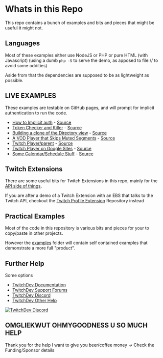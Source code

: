 # Whats in this Repo

This repo contains a bunch of examples and bits and pieces that might be useful it might not.

## Languages

Most of these examples either use NodeJS or PHP or pure HTML (with Javascript) (using a dumb `php -S` to serve the demo, as apposed to file:// to avoid some oddities)

Aside from that the dependencies are supposed to be as lightweight as possible.

## LIVE EXAMPLES

These examples are testable on GitHub pages, and will prompt for implicit authentication to run the code.

- [How to Implicit auth](https://barrycarlyon.github.io/twitch_misc/authentication/implicit_auth/) - [Source](https://github.com/BarryCarlyon/twitch_misc/tree/main/authentication/implicit_auth/)
- [Token Checker and Killer](https://barrycarlyon.github.io/twitch_misc/examples/token_checker/) - [Source](https://github.com/BarryCarlyon/twitch_misc/tree/main/examples/token_checker)
- [Building a clone of the Directory view](https://barrycarlyon.github.io/twitch_misc/examples/browse_categories/) - [Source](https://github.com/BarryCarlyon/twitch_misc/tree/main/examples/browse_categories)
- [A VOD Player that Skips Muted Segments](https://barrycarlyon.github.io/twitch_misc/examples/vod_player/) - [Source](https://github.com/BarryCarlyon/twitch_misc/tree/main/examples/vod_player)
- [Twitch Player/parent](https://barrycarlyon.github.io/twitch_misc/player/html/) - [Source](https://github.com/BarryCarlyon/twitch_misc/player/html/)
- [Twitch Player on Google Sites](https://sites.google.com/view/barry-twitch-embed-test/home) - [Source](https://github.com/BarryCarlyon/twitch_misc/tree/main/player/googlesites)
- [Some Calendar/Schedule Stuff](https://barrycarlyon.github.io/twitch_misc/examples/calendar/) - [Source](https://github.com/BarryCarlyon/twitch_misc/tree/main/examples/calendar)

## Twitch Extensions

There are some useful bits for Twitch Extensions in this repo, mainly for the [API side of things](https://github.com/BarryCarlyon/twitch_misc/tree/main/extensions).

If you are after a demo of a Twitch Extension with an EBS that talks to the Twitch API, checkout the [Twitch Profile Extension](https://github.com/BarryCarlyon/twitch_profile_extension) Repository instead

## Practical Examples

Most of the code in this repository is various bits and pieces for your to copy/paste in other projects.

However the [examples](examples) folder will contain self contained examples that demonstrate a more full "product".

## Further Help

Some options

- [TwitchDev Documentation](http://dev.twitch.tv/docs)
- [TwitchDev Support Forums](https://discuss.dev.twitch.tv/)
- [TwitchDev Discord](https://link.twitch.tv/devchat)
- [TwitchDev Other Help](https://dev.twitch.tv/support)

[![TwitchDev Discord](https://discordapp.com/api/guilds/504015559252377601/embed.png?style=banner2)](https://link.twitch.tv/devchat)

## OMGLIEKWUT OHMYGOODNESS U SO MUCH HELP

Thank you for the help I want to give you beer/coffee money -> Check the Funding/Sponsor details

